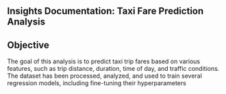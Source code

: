 ## Insights Documentation: Taxi Fare Prediction Analysis
## Objective
The goal of this analysis is to predict taxi trip fares based on various features, such as trip distance, duration, time of day, and traffic conditions. The dataset has been processed, analyzed, and used to train several regression models, including fine-tuning their hyperparameters
